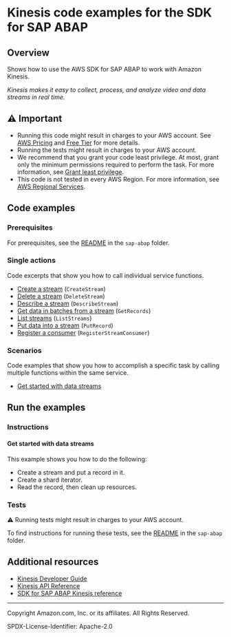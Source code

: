 <!--Generated by WRITEME on 2023-09-12 00:35:01.244371 (UTC)-->
# Kinesis code examples for the SDK for SAP ABAP

## Overview

Shows how to use the AWS SDK for SAP ABAP to work with Amazon Kinesis.

<!--custom.overview.start-->
<!--custom.overview.end-->

*Kinesis makes it easy to collect, process, and analyze video and data streams in real time.*

## ⚠ Important

* Running this code might result in charges to your AWS account. See [AWS Pricing](https://aws.amazon.com/pricing/?aws-products-pricing.sort-by=item.additionalFields.productNameLowercase&aws-products-pricing.sort-order=asc&awsf.Free%20Tier%20Type=*all&awsf.tech-category=*all) and [Free Tier](https://aws.amazon.com/free/?all-free-tier.sort-by=item.additionalFields.SortRank&all-free-tier.sort-order=asc&awsf.Free%20Tier%20Types=*all&awsf.Free%20Tier%20Categories=*all) for more details.
* Running the tests might result in charges to your AWS account.
* We recommend that you grant your code least privilege. At most, grant only the minimum permissions required to perform the task. For more information, see [Grant least privilege](https://docs.aws.amazon.com/IAM/latest/UserGuide/best-practices.html#grant-least-privilege).
* This code is not tested in every AWS Region. For more information, see [AWS Regional Services](https://aws.amazon.com/about-aws/global-infrastructure/regional-product-services).

<!--custom.important.start-->
<!--custom.important.end-->

## Code examples

### Prerequisites

For prerequisites, see the [README](../../README.md#Prerequisites) in the `sap-abap` folder.


<!--custom.prerequisites.start-->
<!--custom.prerequisites.end-->

### Single actions

Code excerpts that show you how to call individual service functions.

* [Create a stream](zcl_aws1_kns_actions.clas.abap#L65) (`CreateStream`)
* [Delete a stream](zcl_aws1_kns_actions.clas.abap#L91) (`DeleteStream`)
* [Describe a stream](zcl_aws1_kns_actions.clas.abap#L114) (`DescribeStream`)
* [Get data in batches from a stream](zcl_aws1_kns_actions.clas.abap#L140) (`GetRecords`)
* [List streams](zcl_aws1_kns_actions.clas.abap#L180) (`ListStreams`)
* [Put data into a stream](zcl_aws1_kns_actions.clas.abap#L203) (`PutRecord`)
* [Register a consumer](zcl_aws1_kns_actions.clas.abap#L241) (`RegisterStreamConsumer`)

### Scenarios

Code examples that show you how to accomplish a specific task by calling multiple
functions within the same service.

* [Get started with data streams](zcl_aws1_kns_scenario.clas.abap)

## Run the examples

### Instructions


<!--custom.instructions.start-->
<!--custom.instructions.end-->



#### Get started with data streams

This example shows you how to do the following:

* Create a stream and put a record in it.
* Create a shard iterator.
* Read the record, then clean up resources.

<!--custom.scenario_prereqs.kinesis_Scenario_GettingStarted.start-->
<!--custom.scenario_prereqs.kinesis_Scenario_GettingStarted.end-->


<!--custom.scenarios.kinesis_Scenario_GettingStarted.start-->
<!--custom.scenarios.kinesis_Scenario_GettingStarted.end-->

### Tests

⚠ Running tests might result in charges to your AWS account.


To find instructions for running these tests, see the [README](../../README.md#Tests)
in the `sap-abap` folder.



<!--custom.tests.start-->
<!--custom.tests.end-->

## Additional resources

* [Kinesis Developer Guide](https://docs.aws.amazon.com/streams/latest/dev/introduction.html)
* [Kinesis API Reference](https://docs.aws.amazon.com/kinesis/latest/APIReference/Welcome.html)
* [SDK for SAP ABAP Kinesis reference](https://docs.aws.amazon.com/sdk-for-sap-abap/v1/api/latest/kinesis/index.html)

<!--custom.resources.start-->
<!--custom.resources.end-->

---

Copyright Amazon.com, Inc. or its affiliates. All Rights Reserved.

SPDX-License-Identifier: Apache-2.0